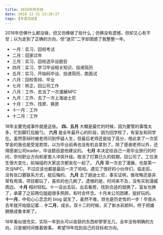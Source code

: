 ```yaml
---
title: 2018年终总结
date: 2018-12-31 23:26:27
tags: [年度总结]
---
```

2018年仿佛什么都没做，但又仿佛做了些什么；仿佛没有遗憾，但却又心有不甘；以为走到了正确的方向，但“迷茫”二字却困惑了我整整一年。
<!--more-->

* 一月：实习、回校考试
* 二月：回家过年
* 三月：实习、回校选毕设题目
* 四月：实习、学习毕设相关知识、投递简历
* 五月：实习、开始码毕设、投递简历、跑面试
* 六月：回校答辩、毕业
* 七月：转正，回公司工作
* 八月：工作、去当了一次漫展NPC
* 九月：工作、去了一次上海迪士尼
* 十月：工作、找房、换房
* 十一月：工作
* 十二月：工作

18年主要完成事件就是这些。
__四、五月__ 大概是最忙的时候，因为要管的事情太多，忙到脚打后脑勺。
__六月__ 是全年最开心的阶段，因为回学校了，有室友和同学在。虽然答辩时被老师问到怀疑人生，但最后老师还是给了高分，借此拿了一次奖学金的我也是受宠若惊，以为毕业前再也没有机会拿到了。除了感谢老师以外，还得感谢公司leader，毕设题目是他建议的。
__七月__ 本决定给自己一周毕业旅行的时间，奈何职业方向和家里人冲突升级。取消了打算已久的假期，回公司了。工位发生很大变化，前端组的大家这次都坐在一起了。
__八月__ 第一次去了漫展，也是第一次当NPC，不过应该也都是最后一次了哈哈。遇见了很好的小伙伴们，临走前，没有张口要联系方式，挺后悔的。
__九月__ 去了趟迪士尼，事实证明，做攻略还是非常有用滴，项目都玩了，喜欢的也几刷了。遗憾的是，时间来不及，没有买到漫威周边。
__十月__ 相对轻松。十一没出去玩，出去看房，找到合适的就换了，室友也换了，承蒙了之前两位姐姐很多照顾，有时会怀念。十月末公司团建，挺好玩的。
__十一月__，中旬心心念念的 blog 诞生了，虽然不难，但也是历史性的一步！毕竟从去年就开始惦记着...
__十二月__，成长。双十二的时候，买了新水彩颜料，终于把雄狮换成鲁本斯了。

18年看似很充实，实际一年到头可以收获的东西却寥寥无几，全年没有明确的方向，只是被时间推着做事。
希望19年找到自己的目标和方向。